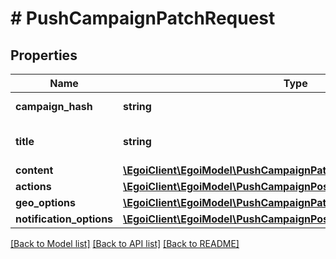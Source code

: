 # # PushCampaignPatchRequest

## Properties

Name | Type | Description | Notes
------------ | ------------- | ------------- | -------------
**campaign_hash** | **string** |  | [optional] [readonly]
**title** | **string** | Push campaign subject | [optional]
**content** | [**\EgoiClient\EgoiModel\PushCampaignPatchRequestContent**](PushCampaignPatchRequestContent.md) |  | [optional]
**actions** | [**\EgoiClient\EgoiModel\PushCampaignPostRequestActions**](PushCampaignPostRequestActions.md) |  | [optional]
**geo_options** | [**\EgoiClient\EgoiModel\PushCampaignPatchRequestGeoOptions**](PushCampaignPatchRequestGeoOptions.md) |  | [optional]
**notification_options** | [**\EgoiClient\EgoiModel\PushCampaignPostRequestNotificationOptions**](PushCampaignPostRequestNotificationOptions.md) |  | [optional]

[[Back to Model list]](../../README.md#models) [[Back to API list]](../../README.md#endpoints) [[Back to README]](../../README.md)
